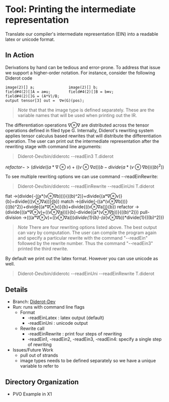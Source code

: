# Tool: Printing the intermediate representation
Translate our compiler's intermediate representation (EIN) into a readable latex or unicode format.	
## In Action
Derivations by hand can be tedious and error-prone. To address that issue we support a higher-order notation.  For instance, consider the following Diderot code
 ```  
image(2)[] a;				image(2)[] b;
field#4(2)[]A = a⊛u;		field#4(2)[]B = b⊛v;
field#4(2)[]G = (A*V)/B;
output tensor[3] out =  ∇⊗(G)(pos);
 ```
 > *Note* that that the image type is defined separately. These are the variable names that will be used when printing out the IR.
  
The differentiation operations ∇⊗∇ are distributed across the tensor operations defined in filed type G. Internally, Diderot's rewriting system applies tensor calculus based rewrites that will distribute the differentiation operation. The user can print out the intermediate representation after the rewriting stage with command line arguments:
>Diderot-Dev/bin/diderotc --readEin3 T.diderot

$$ refactor	->(divide{((a*∇⊗v)+((v⊗∇a)))}{b}-divide{(a*(v⊗∇b))}{((b)^2)})$$

To see multiple rewriting options we can use command --readEinRewrite:
>Diderot-Dev/bin/diderotc --readEinRewrite --readEinUni T.diderot

flat	->(divide{-((a*(v⊗∇b)))}{((b)^2)}+divide{(a*∇⊗v)}{b}+divide{((v⊗∇a))}{b})
match	->(divide{-((a*(v⊗∇b)))}{((b)^2)}+divide{(a*∇⊗v)}{b}+divide{((v⊗∇a))}{b})
refactor	->(divide{((a*∇⊗v)+((v⊗∇a)))}{b}-divide{(a*(v⊗∇b))}{((b)^2)})
pull-division	->(((a*∇⊗v)+((v⊗∇a)))*divide{1}{b}-(a*(v⊗∇b))*divide{1}{((b)^2)}) 

>*Note* There are four rewriting options listed above. The best output can vary by computation. The user can compile the program again and specify a particular rewrite with the command "--readEin" followed by the rewrite number. Thus the command "--readEin3" printed the third rewrite.
  >
By default we print out the latex format. However you can use unicode as well.
>Diderot-Dev/bin/diderotc --readEinUni --readEinRewrite T.diderot
## Details
* Branch:   [Diderot-Dev](https://github.com/cchiw/Diderot-Dev) 
* Run: runs with command line flags 
	* Format
		* -readEinLatex : latex output (default)
		* -readEinUni : unicode output
	* Rewrite call
		* -readEinRewrite : print four steps of rewriting
		* -readEin1, -readEin2, -readEin3, -readEin4: specify a single step of rewriting
* Issues/Future Work
	*  pull out of strands
	* image types needs to be defined separately so we have a unique variable to refer to
## Directory Organization
* PVO Example in X1
	